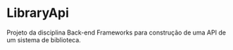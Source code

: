 # LibraryApi
Projeto da disciplina  Back-end Frameworks para construção de uma API de um sistema de biblioteca.
